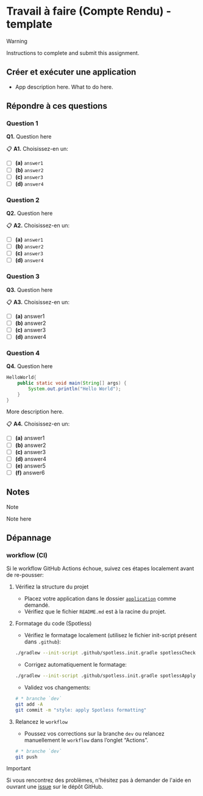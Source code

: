 # Travail à faire (Compte Rendu) - template

> [!WARNING]  
> Instructions to complete and submit this assignment.

## Créer et exécuter une application

* App description here. What to do here.

## Répondre à ces questions

### **Question 1**

**Q1.** Question here

📋 **A1.** Choisissez-en un:

* [ ] **(a)** `answer1`
* [ ] **(b)** `answer2`
* [ ] **(c)** `answer3`
* [ ] **(d)** `answer4`

### **Question 2**

**Q2.** Question here

📋 **A2.** Choisissez-en un:

* [ ] **(a)** `answer1`
* [ ] **(b)** `answer2`
* [ ] **(c)** `answer3`
* [ ] **(d)** `answer4`

### **Question 3**

**Q3.** Question here

📋 **A3.** Choisissez-en un:

* [ ] **(a)** answer1
* [ ] **(b)** answer2
* [ ] **(c)** answer3
* [ ] **(d)** answer4

### **Question 4**

**Q4.** Question here

```java
HelloWorld{
    public static void main(String[] args) {
        System.out.println("Hello World");
    }
}
```

More description here.

📋 **A4.** Choisissez-en un:

* [ ] **(a)** answer1
* [ ] **(b)** answer2
* [ ] **(c)** answer3
* [ ] **(d)** answer4
* [ ] **(e)** answer5
* [ ] **(f)** answer6

## Notes

> [!NOTE]  
>
> Note here

## Dépannage

### workflow (CI)

Si le workflow GitHub Actions échoue, suivez ces étapes localement avant de re-pousser:

1) Vérifiez la structure du projet

   * Placez votre application dans le dossier [`application`](/application/) comme demandé.
   * Vérifiez que le fichier `README.md` est à la racine du projet.

2) Formatage du code (Spotless)

   * Vérifiez le formatage localement (utilisez le fichier init-script présent dans `.github`):

    ```bash
    ./gradlew --init-script .github/spotless.init.gradle spotlessCheck
    ```

   * Corrigez automatiquement le formatage:

    ```bash
    ./gradlew --init-script .github/spotless.init.gradle spotlessApply
    ```

   * Validez vos changements:

    ```bash
    # * branche `dev`
    git add -A
    git commit -m "style: apply Spotless formatting"
    ```

3) Relancez le `workflow`

   * Poussez vos corrections sur la branche `dev` ou relancez manuellement le `workflow` dans l’onglet “Actions”.

    ```bash
    # * branche `dev`
    git push
    ```

> [!IMPORTANT]
> Si vous rencontrez des problèmes, n'hésitez pas à demander de l'aide en ouvrant une [issue](../../issues/new/choose) sur le dépôt GitHub.
